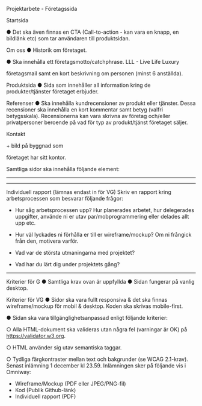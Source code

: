 Projektarbete - Företagssida

<!-- Er uppgift är att skapa en webbplats för ett påhittat företag. Företaget ska sälja en
produkt eller tjänst av eget val. -->

<!-- Skapa en wireframe och/eller mockup (valfritt verktyg) för de olika sidorna som ni
sedan utgår ifrån under ert arbete. För att underlätta arbetet, börja med att ta fram en
företagsprofil: -->

<!-- ■ Välj 3-6 färgkoder som ska användas konsekvent för hela sidan. Ni får
 använda fler färger, men dessa ska vara vanligt förekommande.
■ Välj 2-3 typsnitt som ni vill använda (Vanligt är att man har ett typsnitt
för rubriker och ett annat typsnitt för brödtext). -->

<!-- ○ Hitta på ett valfritt företagsnamn + skapa en företagslogga (denna ska finnas
som en bildfil i projektet t.ex jpeg, png, svg etc. -->

<!-- Webbplatsen ska bestå av en Startsida samt minst följande fyra sidor - Om oss,
Produkt(er), Referenser och Kontakt. -->

Startsida
<!-- ● Det ska tydligt framgå vilka företaget är, och vad de säljer för produkt/tjänst. -->

● Det ska även finnas en CTA (Call-to-action - kan vara en knapp, en bildlänk etc) som
tar användaren till produktsidan.

Om oss
● Historik om företaget.

● Ska innehålla ett företagsmotto/catchphrase. LLL - Live Life Luxury

<!-- ● Anställda på företaget - För varje anställd ska det finnas bild, roll i företaget, -->
företagsmail samt en kort beskrivning om personen (minst 6 anställda).

Produktsida
● Sida som innehåller all information kring de produkter/tjänster företaget erbjuder.

<!-- ● Det ska erbjudas antingen flera olika produkter tjänster, om det är en produkt/tjänst
ska den finnas i olika varianter med olika prisklasser. -->

<!-- ● Knappar för att köpa/beställa produkten/tjänsten (funktionalitet krävs ej). -->

Referenser
● Ska innehålla kundrecensioner av produkt eller tjänster. Dessa recensioner ska
innehålla en kort kommentar samt betyg (valfri betygsskala). Recensionerna kan
vara skrivna av företag och/eller privatpersoner beroende på vad för typ av
produkt/tjänst företaget säljer.

Kontakt
<!-- ● Ska innehålla adress och telefonnummer till företaget -->+ bild på byggnad som
företaget har sitt kontor.

<!-- ● Skapa ett formulär för att kontakta företaget. I formuläret ska användaren skriva:
○ Email
○ Välja ett av följande ämnen för att hen kontaktar företaget (t.ex med radio
buttons eller i en dropdown): “Köp av produkt/tjänst, Frågor om företaget eller
Synpunkter på webbplats”.
○ Fritext.
○ En submit-knapp. -->

Samtliga sidor ska innehålla följande element:
<!-- ● Header
○ Företagsnamn samt logga ska finnas högst upp till vänster.
○ En navigation med länkar till samtliga undersidor. OBS! Inte ett krav att
navigationen måste ligga i <header>-taggen.
○ Det ska framgå vart i webbplatsen användaren befinner sig (vilken
undersida).
● Footer
○ Företagslogga
○ Länkar till samtliga undersidor.
○ Copyright-text -->
____________________________________________


________________________________________________________________________________________
Individuell rapport (lämnas endast in för VG)
Skriv en rapport kring arbetsprocessen som besvarar följande frågor:

- Hur såg arbetsprocessen upp? Hur planerades arbetet, hur delegerades uppgifter,
använde ni er utav par/mobprogrammering eller delades allt upp etc.

- Hur väl lyckades ni förhålla er till er wireframe/mockup? Om ni frångick från den,
motivera varför.

- Vad var de största utmaningarna med projektet?

- Vad har du lärt dig under projektets gång?
________________________________________________________________________________________




Kriterier för G
● Samtliga krav ovan är uppfyllda
● Sidan fungerar på vanlig desktop.

Kriterier för VG
● Sidor ska vara fullt responsiva & det ska finnas wireframe/mockup för mobil &
desktop. Koden ska skrivas mobile-first.

<!-- ● Ni använder er utav en preprocessor (t.ex SASS, LESS) samt använder dess
funktionalitet. -->

● Sidan ska vara tillgänglighetsanpassad enligt följande kriterier:

○ Alla HTML-dokument ska valideras utan några fel (varningar är OK) på
https://validator.w3.org.

○ HTML använder sig utav semantiska taggar.

○ Tydliga färgkontraster mellan text och bakgrunder (se WCAG 2.1-krav).
Senast inlämning 1 december kl 23.59. Inlämningen sker på följande vis i Omniway:
- Wireframe/Mockup (PDF eller JPEG/PNG-fil)
- Kod (Publik Github-länk)
- Individuell rapport (PDF)